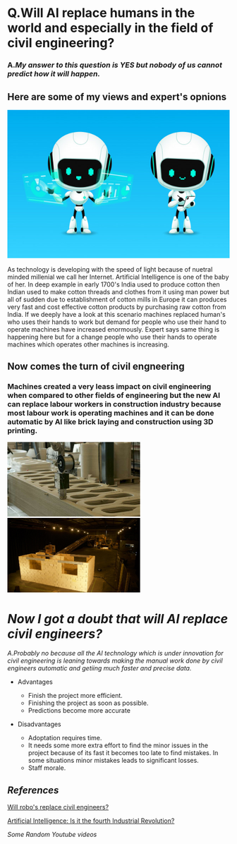 # Q.Will AI replace humans in the world and especially in the field of civil engineering?

### A._My answer to this question is_ *YES* _but nobody of us cannot predict how it will happen._

## Here are some of my views and expert's opnions

![Display picture](Photos/roboai.png)

<p>As technology is developing with the speed of light because of nuetral minded millenial we call her Internet. Artificial Intelligence is one of the baby of her. In deep example in early 1700's India used to produce cotton then Indian used to make cotton threads and clothes from it using man power but all of sudden due to establishment of cotton mills in Europe it can produces very fast and cost effective cotton products by purchasing raw cotton from India. If we deeply have a look at this scenario machines replaced human's who uses their hands to work but demand for people who use their hand to operate machines have increased enormously. Expert says same thing is happening here but for a change people who use their hands to operate machines which operates other machines is increasing.</p>

## Now comes the turn of civil engneering 

### Machines created a very leass impact on civil engineering when compared to other fields of engineering but the new AI can replace labour workers in construction industry because most labour work is operating machines and it can be done automatic by AI like brick laying and construction using 3D printing.  
![Display picture](Photos/3Dprint.png) ![Display picture](Photos/brick.png)

# *Now I got a doubt that will AI replace civil engineers?*

*A.*_Probably no because all the AI technology which is under innovation for civil engineering is leaning towards making the manual work done by civil engineers automatic and getiing much faster and precise data._

* Advantages
  
   * Finish the project more efficient.
   * Finishing the project as soon as possible.
   * Predictions become more accurate

* Disadvantages

   * Adoptation requires time.
   * It needs some more extra effort to find the minor issues in the project because of its fast it becomes too late to find mistakes. In some situations minor mistakes leads to significant losses. 
   * Staff morale. 

## *References*   

[Will robo's replace civil engineers?](https://academy.archistar.ai/will-architects-and-engineers-be-replaced-by-robots)

[Artificial Intelligence: Is it the fourth Industrial Revolution?](https://medium.com/mmc-writes/the-fourth-industrial-revolution-a-primer-on-artificial-intelligence-ai-ff5e7fffcae1)

*Some Random Youtube videos*






